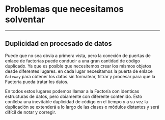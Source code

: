 # Problemas que necesitamos solventar
------------------------------

## Duplicidad en procesado de datos

Puede que no sea obvia a primera vista, pero la conexión de puertas de enlace de factorías puede conducir a una gran cantidad de código duplicado.
Ya que es posible que necesitemos crear los mismos objetos desde diferentes lugares. en cada lugar necesitamos la puerta de enlace `Gateway` para 
obtener los datos sin formatear, filtrar y procesar para que la Factoría pueda tratar los datos.

En todos estos lugares podemos llamar a la Factoría con identicas estructuras de datos, pero obiamente con diferente contenido. Esto conlleba 
una inevitable duplicidad de código en el tiempo y a su vez la duplicación se extenderá a lo largo de las clases o módulos distantes y será 
difícil de notar y corregir.

